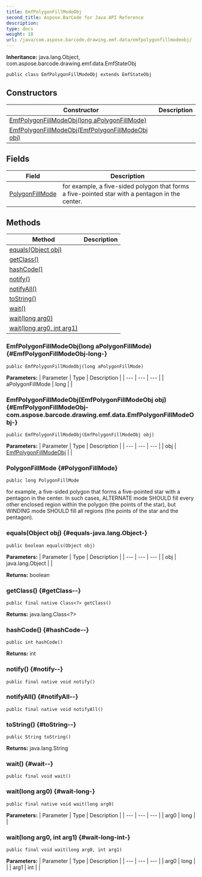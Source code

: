 ```yaml
---
title: EmfPolygonFillModeObj
second_title: Aspose.BarCode for Java API Reference
description: 
type: docs
weight: 18
url: /java/com.aspose.barcode.drawing.emf.data/emfpolygonfillmodeobj/
---
```

**Inheritance:**
java.lang.Object, com.aspose.barcode.drawing.emf.data.EmfStateObj
```
public class EmfPolygonFillModeObj extends EmfStateObj
```
## Constructors

| Constructor | Description |
| --- | --- |
| [EmfPolygonFillModeObj(long aPolygonFillMode)](#EmfPolygonFillModeObj-long-) |  |
| [EmfPolygonFillModeObj(EmfPolygonFillModeObj obj)](#EmfPolygonFillModeObj-com.aspose.barcode.drawing.emf.data.EmfPolygonFillModeObj-) |  |
## Fields

| Field | Description |
| --- | --- |
| [PolygonFillMode](#PolygonFillMode) | for example, a five-sided polygon that forms a five-pointed star with a pentagon in the center. |
## Methods

| Method | Description |
| --- | --- |
| [equals(Object obj)](#equals-java.lang.Object-) |  |
| [getClass()](#getClass--) |  |
| [hashCode()](#hashCode--) |  |
| [notify()](#notify--) |  |
| [notifyAll()](#notifyAll--) |  |
| [toString()](#toString--) |  |
| [wait()](#wait--) |  |
| [wait(long arg0)](#wait-long-) |  |
| [wait(long arg0, int arg1)](#wait-long-int-) |  |
### EmfPolygonFillModeObj(long aPolygonFillMode) {#EmfPolygonFillModeObj-long-}
```
public EmfPolygonFillModeObj(long aPolygonFillMode)
```


**Parameters:**
| Parameter | Type | Description |
| --- | --- | --- |
| aPolygonFillMode | long |  |

### EmfPolygonFillModeObj(EmfPolygonFillModeObj obj) {#EmfPolygonFillModeObj-com.aspose.barcode.drawing.emf.data.EmfPolygonFillModeObj-}
```
public EmfPolygonFillModeObj(EmfPolygonFillModeObj obj)
```


**Parameters:**
| Parameter | Type | Description |
| --- | --- | --- |
| obj | [EmfPolygonFillModeObj](../../com.aspose.barcode.drawing.emf.data/emfpolygonfillmodeobj) |  |

### PolygonFillMode {#PolygonFillMode}
```
public long PolygonFillMode
```


for example, a five-sided polygon that forms a five-pointed star with a pentagon in the center. In such cases, ALTERNATE mode SHOULD fill every other enclosed region within the polygon (the points of the star), but WINDING mode SHOULD fill all regions (the points of the star and the pentagon).

### equals(Object obj) {#equals-java.lang.Object-}
```
public boolean equals(Object obj)
```




**Parameters:**
| Parameter | Type | Description |
| --- | --- | --- |
| obj | java.lang.Object |  |

**Returns:**
boolean
### getClass() {#getClass--}
```
public final native Class<?> getClass()
```




**Returns:**
java.lang.Class<?>
### hashCode() {#hashCode--}
```
public int hashCode()
```




**Returns:**
int
### notify() {#notify--}
```
public final native void notify()
```




### notifyAll() {#notifyAll--}
```
public final native void notifyAll()
```




### toString() {#toString--}
```
public String toString()
```




**Returns:**
java.lang.String
### wait() {#wait--}
```
public final void wait()
```




### wait(long arg0) {#wait-long-}
```
public final native void wait(long arg0)
```




**Parameters:**
| Parameter | Type | Description |
| --- | --- | --- |
| arg0 | long |  |

### wait(long arg0, int arg1) {#wait-long-int-}
```
public final void wait(long arg0, int arg1)
```




**Parameters:**
| Parameter | Type | Description |
| --- | --- | --- |
| arg0 | long |  |
| arg1 | int |  |


